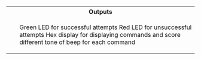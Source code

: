 <table>
  <tr>
    <th>Outputs</th>
  </tr>
  <tr>
    <td>
        <ul>
            <il>Green LED for successful attempts</il>
            <il>Red LED for unsuccessful attempts<il>
            <il>Hex display for displaying commands and score</il>
            <il>different tone of beep for each command</il>
        </ul>
    </td>
 

